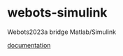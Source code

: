 # webots-simulink
Webots2023a bridge Matlab/Simulink

[documentation](https://harunkurtdev.github.io/webots-simulink/)
